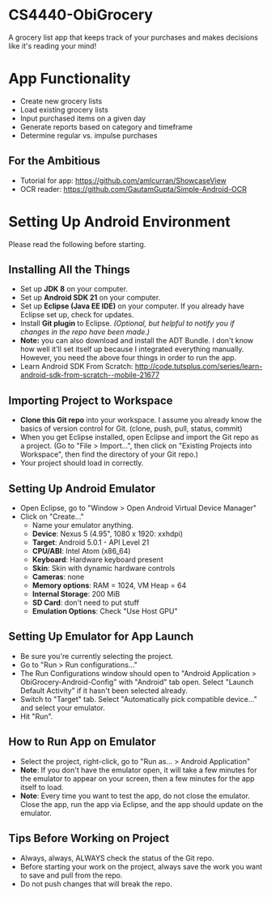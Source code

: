 # CS4440-ObiGrocery
A grocery list app that keeps track of your purchases and makes decisions like it's reading your mind!

# App Functionality
* Create new grocery lists
* Load existing grocery lists
* Input purchased items on a given day
* Generate reports based on category and timeframe
* Determine regular vs. impulse purchases

## For the Ambitious
* Tutorial for app: https://github.com/amlcurran/ShowcaseView
* OCR reader: https://github.com/GautamGupta/Simple-Android-OCR

# Setting Up Android Environment
Please read the following before starting.

## Installing All the Things
- Set up **JDK 8** on your computer.
- Set up **Android SDK 21** on your computer.
- Set up **Eclipse (Java EE IDE)** on your computer. If you already have Eclipse set up, check for updates.
- Install **Git plugin** to Eclipse. *(Optional, but helpful to notify you if changes in the repo have been made.)*
- **Note:** you can also download and install the ADT Bundle. I don't know how well it'll set itself up because I integrated everything manually. However, you need the above four things in order to run the app.
- Learn Android SDK From Scratch: http://code.tutsplus.com/series/learn-android-sdk-from-scratch--mobile-21677

## Importing Project to Workspace
- **Clone this Git repo** into your workspace. I assume you already know the basics of version control for Git. (clone, push, pull, status, commit)
- When you get Eclipse installed, open Eclipse and import the Git repo as a project. (Go to "File > Import...", then click on "Existing Projects into Workspace", then find the directory of your Git repo.)
- Your project should load in correctly.

## Setting Up Android Emulator
- Open Eclipse, go to "Window > Open Android Virtual Device Manager"
- Click on "Create..."
  - Name your emulator anything.
  - **Device**: Nexus 5 (4.95", 1080 x 1920: xxhdpi)
  - **Target**: Android 5.0.1 - API Level 21
  - **CPU/ABI**: Intel Atom (x86_64)
  - **Keyboard**: Hardware keyboard present
  - **Skin**: Skin with dynamic hardware controls
  - **Cameras**: none
  - **Memory options**: RAM = 1024, VM Heap = 64
  - **Internal Storage**: 200 MiB
  - **SD Card**: don't need to put stuff
  - **Emulation Options**: Check "Use Host GPU"

## Setting Up Emulator for App Launch
- Be sure you're currently selecting the project.
- Go to "Run > Run configurations..."
- The Run Configurations window should open to "Android Application > ObiGrocery-Android-Config" with "Android" tab open. Select "Launch Default Activity" if it hasn't been selected already.
- Switch to "Target" tab. Select "Automatically pick compatible device..." and select your emulator.
- Hit "Run".

## How to Run App on Emulator
- Select the project, right-click, go to "Run as... > Android Application"
- **Note**: If you don't have the emulator open, it will take a few minutes for the emulator to appear on your screen, then a few minutes for the app itself to load.
- **Note**: Every time you want to test the app, do not close the emulator. Close the app, run the app via Eclipse, and the app should update on the emulator.

## Tips Before Working on Project
- Always, always, ALWAYS check the status of the Git repo.
- Before starting your work on the project, always save the work you want to save and pull from the repo.
- Do not push changes that will break the repo.
